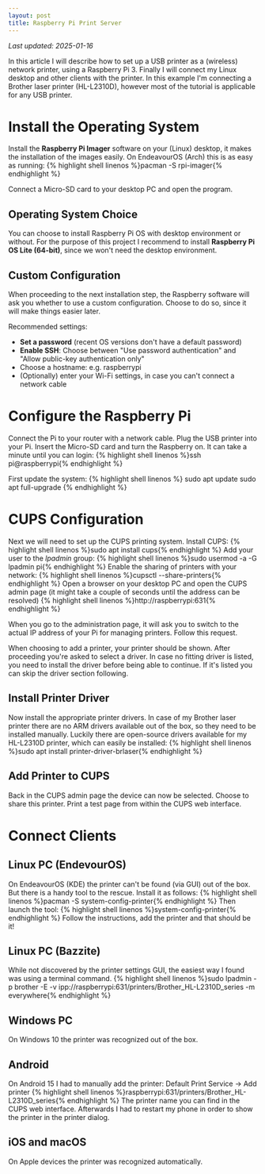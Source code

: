 ```yaml
---
layout: post
title: Raspberry Pi Print Server
---
```

*Last updated: 2025-01-16*

In this article I will describe how to set up a USB printer as a (wireless) network printer, using a Raspberry Pi 3. Finally I will connect my Linux desktop and other clients with the printer. In this example I'm connecting a Brother laser printer (HL-L2310D), however most of the tutorial is applicable for any USB printer.

# Install the Operating System
Install the **Raspberry Pi Imager** software on your (Linux) desktop, it makes the installation of the images easily. On EndeavourOS (Arch) this is as easy as running:
{% highlight shell linenos %}pacman -S rpi-imager{% endhighlight %}

Connect a Micro-SD card to your desktop PC and open the program.

## Operating System Choice
You can choose to install Raspberry Pi OS with desktop environment or without.
For the purpose of this project I recommend to install **Raspberry Pi OS Lite (64-bit)**, since we won't need the desktop environment.

## Custom Configuration
When proceeding to the next installation step, the Raspberry software will ask you whether to use a custom configuration. Choose to do so, since it will make things easier later.

Recommended settings:
* **Set a password** (recent OS versions don't have a default password)
* **Enable SSH**: Choose between "Use password authentication" and "Allow public-key authentication only"
* Choose a hostname: e.g. raspberrypi
* (Optionally) enter your Wi-Fi settings, in case you can't connect a network cable

# Configure the Raspberry Pi
Connect the Pi to your router with a network cable. Plug the USB printer into your Pi. Insert the Micro-SD card and turn the Raspberry on. It can take a minute until you can login:
{% highlight shell linenos %}ssh pi@raspberrypi{% endhighlight %}

First update the system:
{% highlight shell linenos %}
sudo apt update
sudo apt full-upgrade
{% endhighlight %}


# CUPS Configuration
Next we will need to set up the CUPS printing system.
Install CUPS:
{% highlight shell linenos %}sudo apt install cups{% endhighlight %}
Add your user to the *lpadmin* group:
{% highlight shell linenos %}sudo usermod -a -G lpadmin pi{% endhighlight %}
Enable the sharing of printers with your network:
{% highlight shell linenos %}cupsctl --share-printers{% endhighlight %}
Open a browser on your desktop PC and open the CUPS admin page (it might take a couple of seconds until the address can be resolved)
{% highlight shell linenos %}http://raspberrypi:631{% endhighlight %}

When you go to the administration page, it will ask you to switch to the actual IP address of your Pi for managing printers. Follow this request.

When choosing to add a printer, your printer should be shown. After proceeding you're asked to select a driver. In case no fitting driver is listed, you need to install the driver before being able to continue. If it's listed you can skip the driver section following.

## Install Printer Driver
Now install the appropriate printer drivers. In case of my Brother laser printer there are no ARM drivers available out of the box, so they need to be installed manually. Luckily there are open-source drivers available for my HL-L2310D printer, which can easily be installed:
{% highlight shell linenos %}sudo apt install printer-driver-brlaser{% endhighlight %}

## Add Printer to CUPS
Back in the CUPS admin page the device can now be selected. Choose to share this printer. Print a test page from within the CUPS web interface.

# Connect Clients
## Linux PC (EndevourOS)
On EndeavourOS (KDE) the printer can't be found (via GUI) out of the box. But there is a handy tool to the rescue. Install it as follows:
{% highlight shell linenos %}pacman -S system-config-printer{% endhighlight %}
Then launch the tool:
{% highlight shell linenos %}system-config-printer{% endhighlight %}
Follow the instructions, add the printer and that should be it!

## Linux PC (Bazzite)
While not discovered by the printer settings GUI, the easiest way I found was using a terminal command.
{% highlight shell linenos %}sudo lpadmin -p brother -E -v ipp://raspberrypi:631/printers/Brother_HL-L2310D_series -m everywhere{% endhighlight %}

## Windows PC
On Windows 10 the printer was recognized out of the box.

## Android
On Android 15 I had to manually add the printer:
Default Print Service -> Add printer
{% highlight shell linenos %}raspberrypi:631/printers/Brother_HL-L2310D_series{% endhighlight %}
The printer name you can find in the CUPS web interface. Afterwards I had to restart my phone in order to show the printer in the printer dialog.

## iOS and macOS
On Apple devices the printer was recognized automatically.
